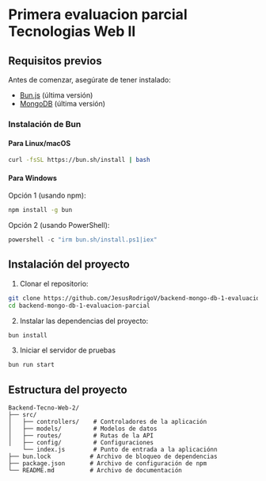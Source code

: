 # Primera evaluacion parcial Tecnologias Web II

## Requisitos previos

Antes de comenzar, asegúrate de tener instalado:

- [Bun.js](https://bun.sh/) (última versión)
- [MongoDB](https://www.mongodb.com/) (última versión)

### Instalación de Bun

#### Para Linux/macOS

```bash
curl -fsSL https://bun.sh/install | bash
```

#### Para Windows

Opción 1 (usando npm):

```sh
npm install -g bun
```

Opción 2 (usando PowerShell):

```powershell
powershell -c "irm bun.sh/install.ps1|iex"
```

## Instalación del proyecto

1. Clonar el repositorio:

```sh
git clone https://github.com/JesusRodrigoV/backend-mongo-db-1-evaluacion-parcial.git
cd backend-mongo-db-1-evaluacion-parcial
```

2. Instalar las dependencias del proyecto:

```sh
bun install
```

3. Iniciar el servidor de pruebas

```sh
bun run start
```

## Estructura del proyecto

```
Backend-Tecno-Web-2/
├── src/
│   ├── controllers/    # Controladores de la aplicación
│   ├── models/         # Modelos de datos
│   ├── routes/         # Rutas de la API
│   ├── config/         # Configuraciones
    └── index.js        # Punto de entrada a la aplicaciónn
├── bun.lock           # Archivo de bloqueo de dependencias
├── package.json       # Archivo de configuración de npm
└── README.md          # Archivo de documentación
```

